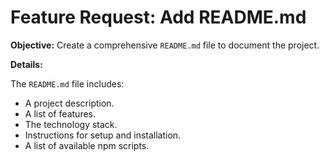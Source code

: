 # Feature Request: Add README.md

**Objective:** Create a comprehensive `README.md` file to document the project.

**Details:**

The `README.md` file includes:

- A project description.
- A list of features.
- The technology stack.
- Instructions for setup and installation.
- A list of available npm scripts.
